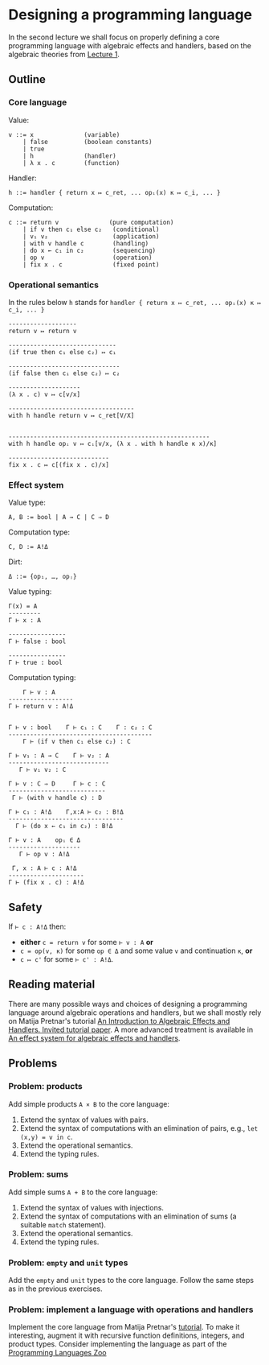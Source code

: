 # Designing a programming language

In the second lecture we shall focus on properly defining a core programming
language with algebraic effects and handlers, based on the algebraic theories
from [Lecture 1](lecture-1.md).

## Outline

### Core language

Value:

    v ::= x              (variable)
        | false          (boolean constants)
        | true
        | h              (handler)
        | λ x . c        (function)

Handler:

    h ::= handler { return x ↦ c_ret, ... opᵢ(x) κ ↦ c_i, ... }

Computation:

    c ::= return v              (pure computation)
        | if v then c₁ else c₂   (conditional)
        | v₁ v₂                  (application)
        | with v handle c        (handling)
        | do x ← c₁ in c₂        (sequencing)
        | op v                   (operation)
        | fix x . c              (fixed point)

### Operational semantics

In the rules below `h` stands for `handler { return x ↦ c_ret, ... opᵢ(x) κ ↦ c_i, ... }`

    -------------------
    return v ↦ return v
    
    ------------------------------
    (if true then c₁ else c₂) ↦ c₁
    
    -------------------------------
    (if false then c₁ else c₂) ↦ c₂
    
    --------------------
    (λ x . c) v ↦ c[v/x]
    
    -----------------------------------
    with h handle return v ↦ c_ret[V/X]

    
    --------------------------------------------------------
    with h handle opᵢ v ↦ cᵢ[v/x, (λ x . with h handle κ x)/κ]
    
    ----------------------------
    fix x . c ↦ c[(fix x . c)/x]

### Effect system

Value type:

    A, B := bool | A → C | C ⇒ D

Computation type:

    C, D := A!Δ

Dirt:

    Δ ::= {op₁, …, opⱼ}

Value typing:

    Γ(x) = A
    ---------
    Γ ⊢ x : A
    
    ----------------
    Γ ⊢ false : bool
    
    ----------------
    Γ ⊢ true : bool

Computation typing:

        Γ ⊢ v : A
    ------------------
    Γ ⊢ return v : A!Δ
    
    
    Γ ⊢ v : bool    Γ ⊢ c₁ : C    Γ : c₂ : C
    ----------------------------------------
        Γ ⊢ (if v then c₁ else c₂) : C
    
    Γ ⊢ v₁ : A → C    Γ ⊢ v₂ : A
    ----------------------------
       Γ ⊢ v₁ v₂ : C
    
    Γ ⊢ v : C ⇒ D     Γ ⊢ c : C
    ---------------------------
     Γ ⊢ (with v handle c) : D
    
    Γ ⊢ c₁ : A!Δ    Γ,x:A ⊢ c₂ : B!Δ
    --------------------------------
      Γ ⊢ (do x ← c₁ in c₂) : B!Δ
    
    Γ ⊢ v : A    opᵢ ∈ Δ
    --------------------
       Γ ⊢ op v : A!Δ
    
     Γ, x : A ⊢ c : A!Δ
    ---------------------
    Γ ⊢ (fix x . c) : A!Δ


## Safety

If `⊢ c : A!Δ` then:

* **either** `c = return v` for some `⊢ v : A` **or**
* `c = op(v, κ)` for some `op ∈ Δ` and some value `v` and continuation `κ`, **or**
* `c ↦ c'` for some `⊢ c' : A!Δ`.


## Reading material

There are many possible ways and choices of designing a programming language
around algebraic operations and handlers, but we shall mostly rely on Matija
Pretnar's tutorial [An Introduction to Algebraic Effects and Handlers. Invited
tutorial paper](http://www.eff-lang.org/handlers-tutorial.pdf). A more advanced
treatment is available in [An effect system for algebraic effects and
handlers](https://arxiv.org/abs/1306.6316).

## Problems

### Problem: products

Add simple products `A × B` to the core language:

1. Extend the syntax of values with pairs.
2. Extend the syntax of computations with an elimination of pairs, e.g., `let (x,y) = v in c`.
3. Extend the operational semantics.
4. Extend the typing rules.

### Problem: sums

Add simple sums `A + B` to the core language:

1. Extend the syntax of values with injections.
2. Extend the syntax of computations with an elimination of sums (a suitable `match` statement).
3. Extend the operational semantics.
4. Extend the typing rules.

### Problem: `empty` and `unit` types

Add the `empty` and `unit` types to the core language. Follow the same steps as
in the previous exercises.

### Problem: implement a language with operations and handlers

Implement the core language from Matija Pretnar's
[tutorial](http://www.eff-lang.org/handlers-tutorial.pdf). To make it
interesting, augment it with recursive function definitions, integers, and
product types. Consider implementing the language as part of the [Programming
Languages Zoo](http://plzoo.andrej.com)
